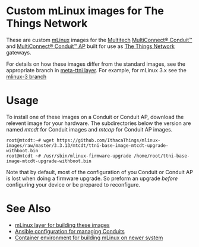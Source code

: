 # Custom mLinux images for The Things Network

These are custom
[mLinux](http://www.multitech.net/developer/software/mlinux/) images
for the [Multitech](http://www.multitech.com) [MultiConnect®
Conduit™](http://www.multitech.net/developer/products/multiconnect-conduit-platform/)
and [MultiConnect® Conduit™
AP](http://www.multitech.net/developer/products/multiconnect-conduit-access-point/)
built for use as [The Things
Network](https://console.thethingsnetwork.org/) gateways.

For details on how these images differ from the standard images, see
the appropriate branch in [meta-ttni
layer](https://github.com/IthacaThings/meta-ttni).  For example, for
mLinux 3.x see the [mlinux-3
branch](https://github.com/IthacaThings/meta-ttni/tree/mlinux-3)

# Usage

To install one of these images on a Conduit or Conduit AP, download
the relevent image for your hardware. The subdirectories below the
version are named _mtcdt_ for Conduit images and _mtcap_ for Conduit
AP images.

```
root@mtcdt:~# wget https://github.com/IthacaThings/mlinux-images/raw/master/3.3.13/mtcdt/ttni-base-image-mtcdt-upgrade-withboot.bin
root@mtcdt ~# /usr/sbin/mlinux-firmware-upgrade /home/root/ttni-base-image-mtcdt-upgrade-withboot.bin
```

Note that by default, most of the configuration of you Conduit or
Conduit AP is lost when doing a firmware upgrade. So preform an
upgrade *before* configuring your device or be prepared to
reconfigure.

# See Also

+ [mLinux layer for building these images](https://github.com/IthacaThings/meta-ttni)
+ [Ansible configuration for managing Conduits](https://github.com/IthacaThings/ttn-multitech-cm)
+ [Container environment for building mLinux on newer system](https://hub.docker.com/r/jchonig/mlinux-be/)
